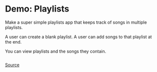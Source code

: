 # Demo: Playlists

Make a super simple playlists app that keeps track of songs in multiple playlists.

A user can create a blank playlist.
A user can add songs to that playlist at the end.

You can view playlists and the songs they contain.

```html

```

[Source](playlists)
